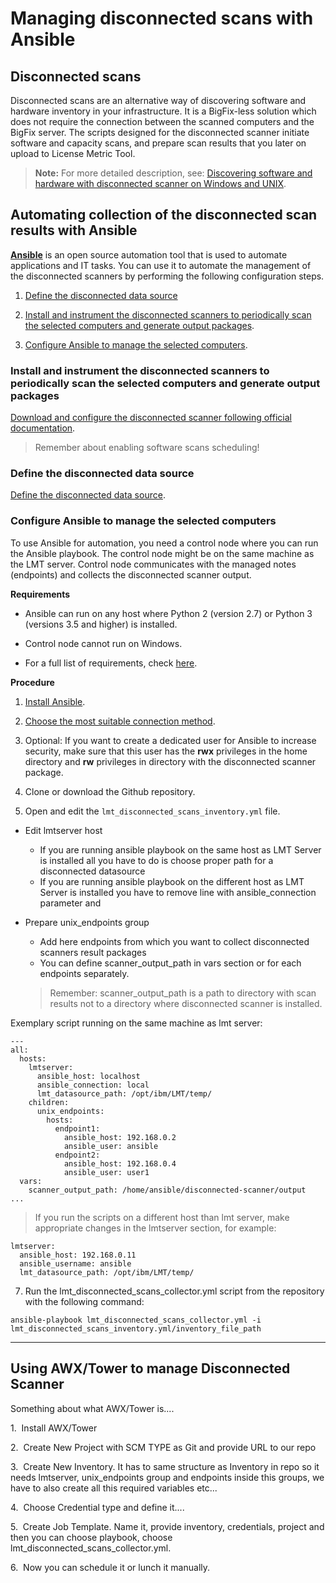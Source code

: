 # Managing disconnected scans with Ansible

## Disconnected scans

Disconnected scans are an alternative way of discovering software and hardware inventory in your infrastructure. It is a BigFix-less solution which does not require the connection between the scanned computers and the BigFix server. The scripts designed for the disconnected scanner initiate software and capacity scans, and prepare scan results that you later on upload to License Metric Tool.

>**Note:** For more detailed description, see: [Discovering software and hardware with disconnected scanner on Windows and UNIX](https://www.ibm.com/support/knowledgecenter/SS8JFY_9.2.0/com.ibm.lmt.doc/Inventory/planinconf/c_disc_sys_main.html).

## Automating collection of the disconnected scan results with Ansible 

[**Ansible**](https://docs.ansible.com/ansible/latest/index.html#about-ansible) is an open source automation tool that is used to automate applications and IT tasks. You can use it to automate the management of the disconnected scanners by performing the following configuration steps.


1. [Define the disconnected data source](#define-the-disconnected-data-source)

1. [Install and instrument the disconnected scanners to periodically scan the selected computers and generate output packages](#instrument-the-disconnected-scanners-to-periodically-scan-the-selected-computers-and-generate-output-packages).


1. [Configure Ansible to manage the selected computers](#configure-ansible-to-manage-the-selected-computers).

### Install and instrument the disconnected scanners to periodically scan the selected computers and generate output packages

[Download and configure the disconnected scanner following official documentation](https://www.ibm.com/support/knowledgecenter/SS8JFY_9.2.0/com.ibm.lmt.doc/Inventory/planinconf/t_disc_sys_setup_all.html).

> Remember about enabling software scans scheduling!

### Define the disconnected data source
[Define the disconnected data source](https://www.ibm.com/support/knowledgecenter/SS8JFY_9.2.0/com.ibm.lmt.doc/Inventory/planinconf/t_disc_sys_datasource.html).   



### Configure Ansible to manage the selected computers

To use Ansible for automation, you need a control node where you can run the Ansible playbook. The control node might be on the same machine as the LMT server. Control node communicates with the managed notes (endpoints) and collects the disconnected scanner output.

**Requirements**

- Ansible can run on any host where Python 2 (version 2.7) or Python 3 (versions 3.5 and higher) is installed.

- Control node cannot run on Windows.

- For a full list of requirements, check [here]([https://docs.ansible.com/ansible/latest/installation_guide/intro_installation.html#control-node-requirements).

**Procedure**

1. [Install Ansible]([https://docs.ansible.com/ansible/latest/installation_guide/intro_installation.html#installing-the-control-node).

2. [Choose the most suitable connection method]([https://docs.ansible.com/ansible/latest/user_guide/intro_getting_started.html#remote-connection-information).

3. Optional: If you want to create a dedicated user for Ansible to increase security, make sure that this user has the **rwx** privileges in the home directory and **rw** privileges in directory with the disconnected scanner package.

4. Clone or download the Github repository.

5. Open and edit the `lmt_disconnected_scans_inventory.yml` file.
- Edit lmtserver host
    - If you are running ansible playbook on the same host as LMT Server is installed all you have to do is choose proper path for a disconnected datasource
    - If you are running ansible playbook on the different host as LMT Server is installed you have to remove line with ansible_connection parameter and 

- Prepare unix_endpoints group 
    - Add here endpoints from which you want to collect disconnected scanners result packages
    - You can define scanner_output_path in vars section or for each endpoints separately.
    >Remember: scanner_output_path is a path to directory with scan results not to a directory where disconnected scanner is installed. 

Exemplary script running on the same machine as lmt server:

```
---
all:
  hosts:
    lmtserver:
      ansible_host: localhost
      ansible_connection: local
      lmt_datasource_path: /opt/ibm/LMT/temp/
    children:
      unix_endpoints:
        hosts:
          endpoint1:
            ansible_host: 192.168.0.2
            ansible_user: ansible
          endpoint2:
            ansible_host: 192.168.0.4
            ansible_user: user1
  vars:
    scanner_output_path: /home/ansible/disconnected-scanner/output
...
```

>If you run the scripts on a different host than lmt server, make appropriate changes in the lmtserver section, for example:

```
lmtserver:
  ansible_host: 192.168.0.11
  ansible_username: ansible
  lmt_datasource_path: /opt/ibm/LMT/temp/
```

7. Run the lmt_disconnected_scans_collector.yml script from the repository with the following command:

`ansible-playbook lmt_disconnected_scans_collector.yml -i lmt_disconnected_scans_inventory.yml/inventory_file_path`

___

## Using AWX/Tower to manage Disconnected Scanner

Something about what AWX/Tower is....

1.  Install AWX/Tower

2.  Create New Project with SCM TYPE as Git and provide URL to our repo

3.  Create New Inventory. It has to same structure as Inventory in repo so 
it needs lmtserver, unix_endpoints group and endpoints inside this groups, we have to also create all this required variables etc...

4.  Choose Credential type and define it....

5.  Create Job Template. Name it, provide inventory, credentials, project and then you can choose playbook, choose lmt_disconnected_scans_collector.yml.

6.  Now you can schedule it or lunch it manually.
